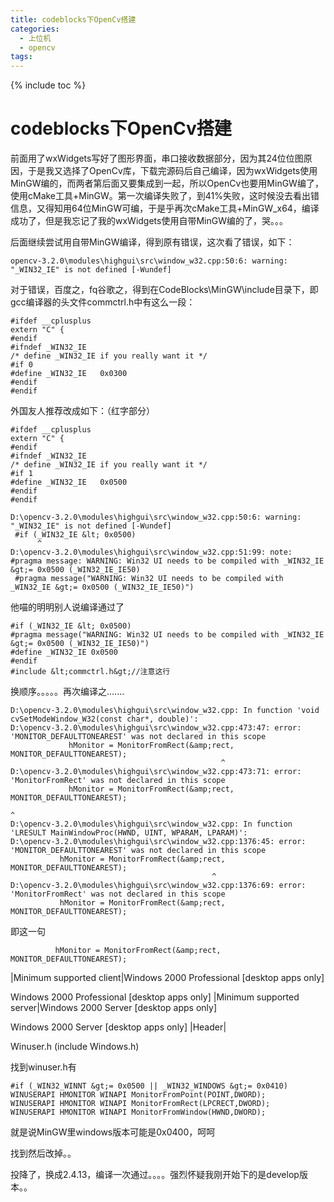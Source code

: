 ```yaml
---
title: codeblocks下OpenCv搭建
categories:
  - 上位机
  - opencv
tags:
---
```

{% include toc %}

# codeblocks下OpenCv搭建

前面用了wxWidgets写好了图形界面，串口接收数据部分，因为其24位位图原因，于是我又选择了OpenCv库，下载完源码后自己编译，因为wxWidgets使用MinGW编的，而两者第后面又要集成到一起，所以OpenCv也要用MinGW编了，使用cMake工具+MinGW。第一次编译失败了，到41%失败，这时候没去看出错信息，又得知用64位MinGW可编，于是乎再次cMake工具+MinGW_x64，编译成功了，但是我忘记了我的wxWidgets使用自带MinGW编的了，哭。。。

后面继续尝试用自带MinGW编译，得到原有错误，这次看了错误，如下：

```
opencv-3.2.0\modules\highgui\src\window_w32.cpp:50:6: warning: "_WIN32_IE" is not defined [-Wundef]
```

对于错误，百度之，fq谷歌之，得到在CodeBlocks\MinGW\include目录下，即gcc编译器的头文件commctrl.h中有这么一段：

```
#ifdef __cplusplus
extern "C" {
#endif
#ifndef _WIN32_IE
/* define _WIN32_IE if you really want it */
#if 0
#define _WIN32_IE	0x0300
#endif
#endif
```

外国友人推荐改成如下：（红字部分）

```
#ifdef __cplusplus
extern "C" {
#endif
#ifndef _WIN32_IE
/* define _WIN32_IE if you really want it */
#if 1
#define _WIN32_IE	0x0500
#endif
#endif
```

```
D:\opencv-3.2.0\modules\highgui\src\window_w32.cpp:50:6: warning: "_WIN32_IE" is not defined [-Wundef]
 #if (_WIN32_IE &lt; 0x0500)
      ^
D:\opencv-3.2.0\modules\highgui\src\window_w32.cpp:51:99: note: #pragma message: WARNING: Win32 UI needs to be compiled with _WIN32_IE &gt;= 0x0500 (_WIN32_IE_IE50)
 #pragma message("WARNING: Win32 UI needs to be compiled with _WIN32_IE &gt;= 0x0500 (_WIN32_IE_IE50)")
```

他喵的明明别人说编译通过了

```
#if (_WIN32_IE &lt; 0x0500)
#pragma message("WARNING: Win32 UI needs to be compiled with _WIN32_IE &gt;= 0x0500 (_WIN32_IE_IE50)")
#define _WIN32_IE 0x0500
#endif
#include &lt;commctrl.h&gt;//注意这行
```

换顺序。。。。。再次编译之.......

```
D:\opencv-3.2.0\modules\highgui\src\window_w32.cpp: In function 'void cvSetModeWindow_W32(const char*, double)':
D:\opencv-3.2.0\modules\highgui\src\window_w32.cpp:473:47: error: 'MONITOR_DEFAULTTONEAREST' was not declared in this scope
             hMonitor = MonitorFromRect(&amp;rect, MONITOR_DEFAULTTONEAREST);
                                               ^
D:\opencv-3.2.0\modules\highgui\src\window_w32.cpp:473:71: error: 'MonitorFromRect' was not declared in this scope
             hMonitor = MonitorFromRect(&amp;rect, MONITOR_DEFAULTTONEAREST);
                                                                       ^
D:\opencv-3.2.0\modules\highgui\src\window_w32.cpp: In function 'LRESULT MainWindowProc(HWND, UINT, WPARAM, LPARAM)':
D:\opencv-3.2.0\modules\highgui\src\window_w32.cpp:1376:45: error: 'MONITOR_DEFAULTTONEAREST' was not declared in this scope
           hMonitor = MonitorFromRect(&amp;rect, MONITOR_DEFAULTTONEAREST);
                                             ^
D:\opencv-3.2.0\modules\highgui\src\window_w32.cpp:1376:69: error: 'MonitorFromRect' was not declared in this scope
           hMonitor = MonitorFromRect(&amp;rect, MONITOR_DEFAULTTONEAREST);
```

即这一句

```
          hMonitor = MonitorFromRect(&amp;rect, MONITOR_DEFAULTTONEAREST);
```
|Minimum supported client|Windows 2000 Professional [desktop apps only]

Windows 2000 Professional [desktop apps only]
|Minimum supported server|Windows 2000 Server [desktop apps only]

Windows 2000 Server [desktop apps only]
|Header|<dl>           Winuser.h (include Windows.h)         </dl>

找到winuser.h有

```
#if (_WIN32_WINNT &gt;= 0x0500 || _WIN32_WINDOWS &gt;= 0x0410)
WINUSERAPI HMONITOR WINAPI MonitorFromPoint(POINT,DWORD);
WINUSERAPI HMONITOR WINAPI MonitorFromRect(LPCRECT,DWORD);
WINUSERAPI HMONITOR WINAPI MonitorFromWindow(HWND,DWORD);
```

就是说MinGW里windows版本可能是0x0400，呵呵

找到然后改掉。。

投降了，换成2.4.13，编译一次通过。。。。强烈怀疑我刚开始下的是develop版本。。
